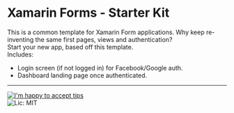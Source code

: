 # Xamarin Forms - Starter Kit

This is a common template for Xamarin Form applications. Why keep re-inventing the same first pages, views and authentication?  
Start your new app, based off this template.  
Includes:
- Login screen (if not logged in) for Facebook/Google auth.
- Dashboard landing page once authenticated.

---
[![I'm happy to accept tips](http://img.shields.io/gittip/purekrome.svg?style=flat-square)](https://gratipay.com/PureKrome/)  
![Lic: MIT](http://img.shields.io/badge/License-MIT-blue.svg?style=flat-square)
